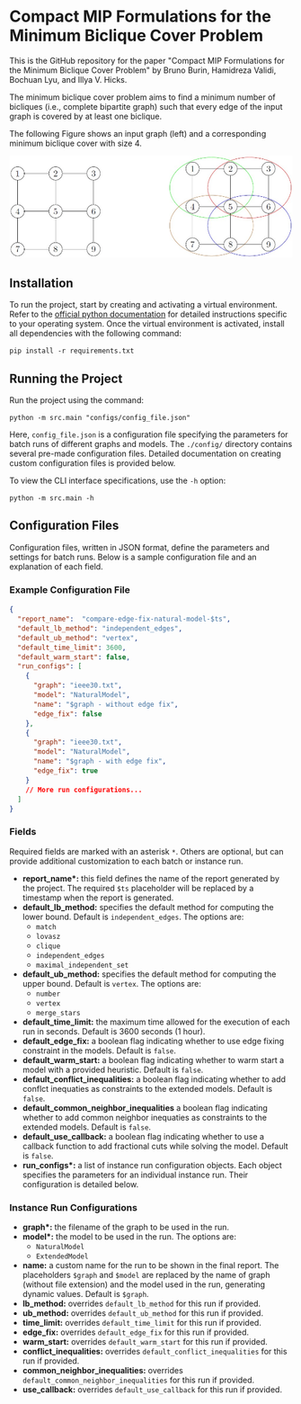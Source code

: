 # Compact MIP Formulations for the Minimum Biclique Cover Problem

This is the GitHub repository for the paper "Compact MIP Formulations for the Minimum Biclique Cover Problem" by Bruno Burin, Hamidreza Validi, Bochuan Lyu, and Illya V. Hicks.


The minimum biclique cover problem aims to find a minimum number of bicliques (i.e., complete bipartite graph) such that every edge of the input graph is covered by at least one biclique. 

The following Figure shows an input graph (left) and a corresponding minimum biclique cover with size 4. 

![Figure 1](readme_images/biclique_cover_fig_github.tif?raw=true "An input graph and its corresponding minimum biclique cover")

## Installation

To run the project, start by creating and activating a virtual environment. Refer to the [official python documentation](https://docs.python.org/3/library/venv.html) for detailed instructions specific to your operating system. Once the virtual environment is activated, install all dependencies with the following command:

```commandline
pip install -r requirements.txt
```

## Running the Project

Run the project using the command:

```commandline
python -m src.main "configs/config_file.json"
```

Here, `config_file.json` is a configuration file specifying the parameters for batch runs of different graphs and models. The `./config/` directory contains several pre-made configuration files. Detailed documentation on creating custom configuration files is provided below.

To view the CLI interface specifications, use the `-h` option:

```commandline
python -m src.main -h
```

## Configuration Files

Configuration files, written in JSON format, define the parameters and settings for batch runs. Below is a sample configuration file and an explanation of each field.

### Example Configuration File

```json
{
  "report_name":  "compare-edge-fix-natural-model-$ts",
  "default_lb_method": "independent_edges",
  "default_ub_method": "vertex",
  "default_time_limit": 3600,
  "default_warm_start": false,
  "run_configs": [
    {
      "graph": "ieee30.txt",
      "model": "NaturalModel",
      "name": "$graph - without edge fix",
      "edge_fix": false
    },
    {
      "graph": "ieee30.txt",
      "model": "NaturalModel",
      "name": "$graph - with edge fix",
      "edge_fix": true
    }
    // More run configurations...
  ]
}
```

### Fields

Required fields are marked with an asterisk `*`. Others are optional, but can provide additional customization to each batch or instance run.

- **report_name\*:** this field defines the name of the report generated by the project. The required `$ts` placeholder will be replaced by a timestamp when the report is generated.
- **default_lb_method:** specifies the default method for computing the lower bound. Default is `independent_edges`. The options are:
  - `match`
  - `lovasz`
  - `clique`
  - `independent_edges`
  - `maximal_independent_set`
- **default_ub_method:** specifies the default method for computing the upper bound. Default is `vertex`. The options are:
  - `number`
  - `vertex`
  - `merge_stars`
- **default_time_limit:** the maximum time allowed for the execution of each run in seconds. Default is 3600 seconds (1 hour).
- **default_edge_fix:** a boolean flag indicating whether to use edge fixing constraint in the models. Default is `false`.
- **default_warm_start:** a boolean flag indicating whether to warm start a model with a provided heuristic. Default is `false`.
- **default_conflict_inequalities:** a boolean flag indicating whether to add conflct inequaties as constraints to the extended models. Default is `false`.
- **default_common_neighbor_inequalities** a boolean flag indicating whether to add common neighbor inequaties as constraints to the extended models. Default is `false`.
- **default_use_callback:** a boolean flag indicating whether to use a callback function to add fractional cuts while solving the model. Default is `false`.
- **run_configs\*:** a list of instance run configuration objects. Each object specifies the parameters for an individual instance run. Their configuration is detailed below.

### Instance Run Configurations

- **graph\*:** the filename of the graph to be used in the run.
- **model\*:** the model to be used in the run. The options are:
  - `NaturalModel`
  - `ExtendedModel`
- **name:** a custom name for the run to be shown in the final report. The placeholders `$graph` and `$model` are replaced by the name of graph (without file extension) and the model used in the run, generating dynamic values. Default is `$graph`.
- **lb_method:** overrides `default_lb_method` for this run if provided.
- **ub_method:** overrides `default_ub_method` for this run if provided.
- **time_limit:** overrides `default_time_limit` for this run if provided.
- **edge_fix:** overrides `default_edge_fix` for this run if provided.
- **warm_start:** overrides `default_warm_start` for this run if provided.
- **conflict_inequalities:** overrides `default_conflict_inequalities` for this run if provided.
- **common_neighbor_inequalities:** overrides `default_common_neighbor_inequalities` for this run if provided.
- **use_callback:** overrides `default_use_callback` for this run if provided.
